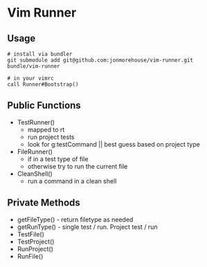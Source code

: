 Vim Runner
==========

Usage
-----

```
# install via bundler
git submodule add git@github.com:jonmorehouse/vim-runner.git bundle/vim-runner

# in your vimrc
call Runner#Bootstrap()

```

Public Functions
----------------

* TestRunner()
  * mapped to <Leader>rt
  * run project tests
  * look for g:testCommand || best guess based on project type
* FileRunner()
  * if in a test type of file 
  * otherwise try to run the current file
* CleanShell()
  * run a command in a clean shell

Private Methods
---------------

* getFileType() - return filetype as needed
* getRunType() - single test / run. Project test / run
* TestFile()
* TestProject()
* RunProject()
* RunFile()

